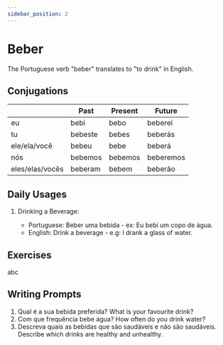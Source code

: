 ```yaml
---
sidebar_position: 2
---
```


# Beber

The Portuguese verb "beber" translates to "to drink" in English.

## Conjugations

|                 | Past    | Present | Future    |
| --------------- | ------- | ------- | --------- |
| eu              | bebi    | bebo    | beberei   |
| tu              | bebeste | bebes   | beberás   |
| ele/ela/você    | bebeu   | bebe    | beberá    |
| nós             | bebemos | bebemos | beberemos |
| eles/elas/vocês | beberam | bebem   | beberão   |

## Daily Usages

1. Drinking a Beverage:

   - Portuguese: Beber uma bebida - ex: Eu bebi um copo de água.
   - English: Drink a beverage - e.g: I drank a glass of water.

## Exercises

abc

## Writing Prompts

1. Qual é a sua bebida preferida? What is your favourite drink?
2. Com que frequência bebe água? How often do you drink water?
3. Descreva quais as bebidas que são saudáveis e não são saudáveis. Describe which drinks are healthy and unhealthy.
